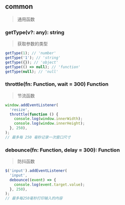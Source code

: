 ## common

> 通用函数

### getType(v?: any): string

> 获取参数的类型

```typescript
getType(1); // 'number'
getType('1'); // 'string'
getType({}); // 'object'
getType(() => null); // 'function'
getType(null); // 'null'
```

### throttle(fn: Function, wait = 300) Function

> 节流函数

```ts
window.addEventListener(
  'resize',
  throttle(function () {
    console.log(window.innerWidth);
    console.log(window.innerHeight);
  }, 250),
);
// 最多每 250 毫秒记录一次窗口尺寸
```

### debounce(fn: Function, delay = 300): Function

> 防抖函数

```ts
$('input').addEventListener(
  'input',
  debounce((event) => {
    console.log(event.target.value);
  }, 250),
);
// 最多每250毫秒打印输入的内容
```

